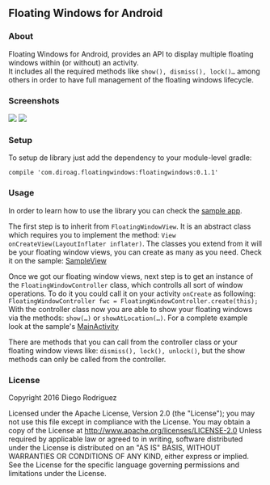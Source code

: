 Floating Windows for Android
----------------------------

### About

Floating Windows for Android, provides an API to display multiple
floating windows within (or without) an activity.  
 It includes all the required methods like `show(), dismiss(), lock()…`
among others in order to have full management of the floating windows
lifecycle.

### Screenshots

![](https://github.com/diegoRodriguezAguila/FloatingWindows/blob/master/screenshots/screenshot-1.png?raw=true)
![](https://github.com/diegoRodriguezAguila/FloatingWindows/blob/master/screenshots/screenshot-2.png?raw=true)

### Setup

To setup de library just add the dependency to your module-level gradle:

`compile 'com.diroag.floatingwindows:floatingwindows:0.1.1'`

### Usage

In order to learn how to use the library you can check the [sample
app](https://github.com/diegoRodriguezAguila/FloatingWindows/tree/master/sample).  

The first step is to inherit from `FloatingWindowView`. It is an
abstract class which requires you to implement the method:
`View onCreateView(LayoutInflater inflater)`.
 The classes you extend from it will be your floating window views, you
can create as many as you need. Check it on the sample:
[SampleView](https://github.com/diegoRodriguezAguila/FloatingWindows/blob/master/sample/src/main/java/com/diroag/floatingwindows/sample/floating/SampleView.java)

Once we got our floating window views, next step is to get an instance
of the `FloatingWindowController` class, which controlls all sort of
window operations.
 To do it you could call it on your activity `onCreate` as following:
`FloatingWindowController fwc = FloatingWindowController.create(this);`  
 With the controller class now you are able to show your floating
windows via the methods: `show(…)` or `showAtLocation(…)`. For a
complete example look at the sample's
[MainActivity](https://github.com/diegoRodriguezAguila/FloatingWindows/blob/master/sample/src/main/java/com/diroag/floatingwindows/sample/MainActivity.java)

There are methods that you can call from the controller class or your
floating window views like: `dismiss(), lock(), unlock()`, but the show
methods can only be called from the controller.

### License

Copyright 2016 Diego Rodriguez

Licensed under the Apache License, Version 2.0 (the "License"); you may
not use this file except in compliance with the License. You may obtain
a copy of the License at http://www.apache.org/licenses/LICENSE-2.0
Unless required by applicable law or agreed to in writing, software
distributed under the License is distributed on an "AS IS" BASIS,
WITHOUT WARRANTIES OR CONDITIONS OF ANY KIND, either express or implied.
See the License for the specific language governing permissions and
limitations under the License.
